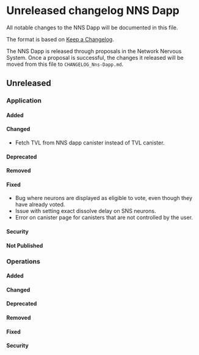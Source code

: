 # Unreleased changelog NNS Dapp

All notable changes to the NNS Dapp will be documented in this file.

The format is based on [Keep a Changelog](https://keepachangelog.com/en/1.0.0/).

The NNS Dapp is released through proposals in the Network Nervous System. Once a
proposal is successful, the changes it released will be moved from this file to
`CHANGELOG_Nns-Dapp.md`.

## Unreleased

### Application

#### Added

#### Changed

* Fetch TVL from NNS dapp canister instead of TVL canister.

#### Deprecated

#### Removed

#### Fixed

* Bug where neurons are displayed as eligible to vote, even though they have already voted.
* Issue with setting exact dissolve delay on SNS neurons.
* Error on canister page for canisters that are not controlled by the user.

#### Security

#### Not Published

### Operations

#### Added

#### Changed

#### Deprecated

#### Removed

#### Fixed

#### Security
